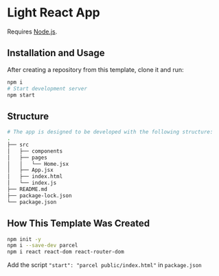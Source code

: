 # Light React App

Requires [Node.js](https://nodejs.org/en).

## Installation and Usage

After creating a repository from this template, clone it and run:

```bash
npm i
# Start development server
npm start
```

## Structure

```bash
# The app is designed to be developed with the following structure:
.
├── src
│   ├── components
│   ├── pages
│   │   └── Home.jsx
│   ├── App.jsx
│   ├── index.html
│   └── index.js
├── README.md
├── package-lock.json
└── package.json
```

## How This Template Was Created

```bash
npm init -y
npm i --save-dev parcel
npm i react react-dom react-router-dom
```

Add the script `"start": "parcel public/index.html"` in `package.json`
